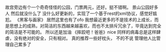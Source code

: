 故宫旁边有个一个奇奇怪怪的公园，门票两元，还好。挺不错啊。
景山公园好多人
然后就没什么了
没什么好更新的，实现了一个基于rest的xml协议，感觉好尴尬。
《黑客与画家》
居然这里也有了ofo
我想最近更多的不是技术的上成长，而是思想上的成熟，对简洁的东西越来越喜欢，而也不太排斥冗余了，毕竟达到完全的简洁是不可能的。
所以还是加油
《摔跤吧！爸爸》nice
同样的病毒总是这样肆虐，没有绝对的安全，只有相对。
真的推荐一些好枕头，
不的不说 管理他人比管理自己累多了

